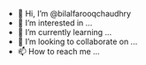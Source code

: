 - 👋 Hi, I’m @bilalfarooqchaudhry
- 👀 I’m interested in ...
- 🌱 I’m currently learning ...
- 💞️ I’m looking to collaborate on ...
- 📫 How to reach me ...

<!---
bilalfarooqchaudhry/bilalfarooqchaudhry is a ✨ special ✨ repository because its `README.md` (this file) appears on your GitHub profile.
You can click the Preview link to take a look at your changes.
--->
